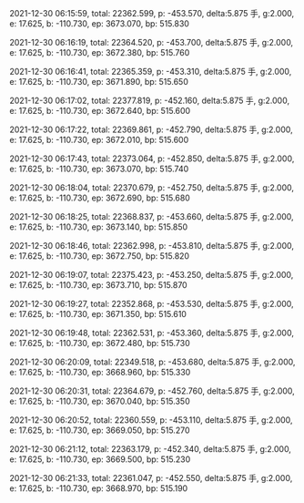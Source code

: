 2021-12-30 06:15:59, total: 22362.599, p: -453.570, delta:5.875 手, g:2.000, e: 17.625, b: -110.730, ep: 3673.070, bp: 515.830

2021-12-30 06:16:19, total: 22364.520, p: -453.700, delta:5.875 手, g:2.000, e: 17.625, b: -110.730, ep: 3672.380, bp: 515.760

2021-12-30 06:16:41, total: 22365.359, p: -453.310, delta:5.875 手, g:2.000, e: 17.625, b: -110.730, ep: 3671.890, bp: 515.650

2021-12-30 06:17:02, total: 22377.819, p: -452.160, delta:5.875 手, g:2.000, e: 17.625, b: -110.730, ep: 3672.640, bp: 515.600

2021-12-30 06:17:22, total: 22369.861, p: -452.790, delta:5.875 手, g:2.000, e: 17.625, b: -110.730, ep: 3672.010, bp: 515.600

2021-12-30 06:17:43, total: 22373.064, p: -452.850, delta:5.875 手, g:2.000, e: 17.625, b: -110.730, ep: 3673.070, bp: 515.740

2021-12-30 06:18:04, total: 22370.679, p: -452.750, delta:5.875 手, g:2.000, e: 17.625, b: -110.730, ep: 3672.690, bp: 515.680

2021-12-30 06:18:25, total: 22368.837, p: -453.660, delta:5.875 手, g:2.000, e: 17.625, b: -110.730, ep: 3673.140, bp: 515.850

2021-12-30 06:18:46, total: 22362.998, p: -453.810, delta:5.875 手, g:2.000, e: 17.625, b: -110.730, ep: 3672.750, bp: 515.820

2021-12-30 06:19:07, total: 22375.423, p: -453.250, delta:5.875 手, g:2.000, e: 17.625, b: -110.730, ep: 3673.710, bp: 515.870

2021-12-30 06:19:27, total: 22352.868, p: -453.530, delta:5.875 手, g:2.000, e: 17.625, b: -110.730, ep: 3671.350, bp: 515.610

2021-12-30 06:19:48, total: 22362.531, p: -453.360, delta:5.875 手, g:2.000, e: 17.625, b: -110.730, ep: 3672.480, bp: 515.730

2021-12-30 06:20:09, total: 22349.518, p: -453.680, delta:5.875 手, g:2.000, e: 17.625, b: -110.730, ep: 3668.960, bp: 515.330

2021-12-30 06:20:31, total: 22364.679, p: -452.760, delta:5.875 手, g:2.000, e: 17.625, b: -110.730, ep: 3670.040, bp: 515.350

2021-12-30 06:20:52, total: 22360.559, p: -453.110, delta:5.875 手, g:2.000, e: 17.625, b: -110.730, ep: 3669.050, bp: 515.270

2021-12-30 06:21:12, total: 22363.179, p: -452.340, delta:5.875 手, g:2.000, e: 17.625, b: -110.730, ep: 3669.500, bp: 515.230

2021-12-30 06:21:33, total: 22361.047, p: -452.550, delta:5.875 手, g:2.000, e: 17.625, b: -110.730, ep: 3668.970, bp: 515.190